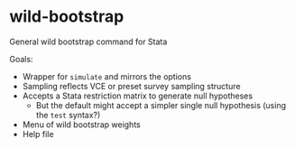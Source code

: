 wild-bootstrap
==============

General wild bootstrap command for Stata

Goals:
* Wrapper for `simulate` and mirrors the options
* Sampling reflects VCE or preset survey sampling structure
* Accepts a Stata restriction matrix to generate null hypotheses
	* But the default might accept a simpler single null hypothesis (using the `test` syntax?)
* Menu of wild bootstrap weights
* Help file